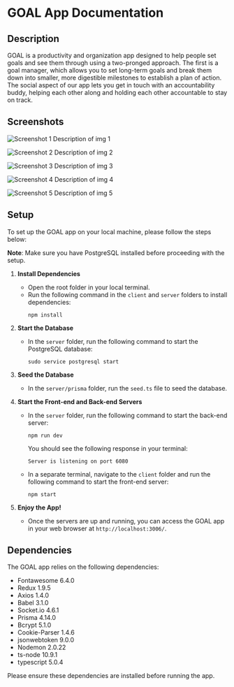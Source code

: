 # GOAL App Documentation

## Description

GOAL is a productivity and organization app designed to help people set goals and see them through using a two-pronged approach. The first is a goal manager, which allows you to set long-term goals and break them down into smaller, more digestible milestones to establish a plan of action. The social aspect of our app lets you get in touch with an accountability buddy, helping each other along and holding each other accountable to stay on track.

## Screenshots

![Screenshot 1](img1.png)
Description of img 1

![Screenshot 2](img2.png)
Description of img 2

![Screenshot 3](img3.png)
Description of img 3

![Screenshot 4](img4.png)
Description of img 4

![Screenshot 5](img5.png)
Description of img 5

## Setup

To set up the GOAL app on your local machine, please follow the steps below:

**Note**: Make sure you have PostgreSQL installed before proceeding with the setup.

1. **Install Dependencies**
   - Open the root folder in your local terminal.
   - Run the following command in the `client` and `server` folders to install dependencies:
     ```
     npm install
     ```

2. **Start the Database**
   - In the `server` folder, run the following command to start the PostgreSQL database:
     ```
     sudo service postgresql start
     ```

3. **Seed the Database**
   - In the `server/prisma` folder, run the `seed.ts` file to seed the database.

4. **Start the Front-end and Back-end Servers**
   - In the `server` folder, run the following command to start the back-end server:
     ```
     npm run dev
     ```
     You should see the following response in your terminal:
     ```
     Server is listening on port 6080
     ```
   - In a separate terminal, navigate to the `client` folder and run the following command to start the front-end server:
     ```
     npm start
     ```

5. **Enjoy the App!**
   - Once the servers are up and running, you can access the GOAL app in your web browser at `http://localhost:3006/`.

## Dependencies

The GOAL app relies on the following dependencies:

- Fontawesome 6.4.0
- Redux 1.9.5
- Axios 1.4.0
- Babel 3.1.0
- Socket.io 4.6.1
- Prisma 4.14.0
- Bcrypt 5.1.0
- Cookie-Parser 1.4.6
- jsonwebtoken 9.0.0
- Nodemon 2.0.22
- ts-node 10.9.1
- typescript 5.0.4

Please ensure these dependencies are installed before running the app.
